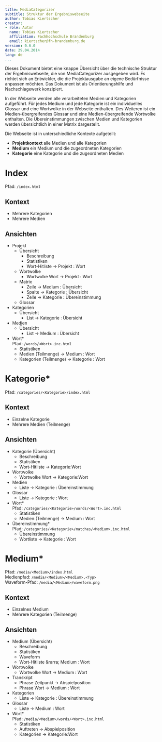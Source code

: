 ```yaml
---
title: MediaCategorizer
subtitle: Struktur der Ergebniswebseite
author: Tobias Kiertscher
creator:
- role: Autor
  name: Tobias Kiertscher
  affiliation: Fachhochschule Brandenburg
  email: kiertscher@fh-brandenburg.de
version: 0.6.0
date: 29.04.2014
lang: de
...
```


Dieses Dokument bietet eine knappe Übersicht über die technische Struktur der Ergebniswebseite, die von MediaCategorizer ausgegeben wird. Es richtet sich an Entwickler, die die Projektausgabe an eigene Bedürfnisse anpassen möchten. Das Dokument ist als Orientierungshilfe und Nachschlagewerk konzipiert.

In der Webseite werden alle verarbeiteten Medien und Kategorien aufgeführt. Für jedes Medium und jede Kategorie ist ein individuelles Glossar und eine Wortwolke in der Webseite enthalten. Des Weiteren ist ein Medien-übergreifendes Glossar und eine Medien-übergreifende Wortwolke enthalten. Die Übereinstimmungen zwischen Medien und Kategorien werden übersichtlich in einer Matrix dargestellt.

Die Webseite ist in unterschiedliche Kontexte aufgeteilt:

* **Projektkontext** alle Medien und alle Kategorien
* **Medium** ein Medium und die zugeordneten Kategorien
* **Kategorie** eine Kategorie und die zugeordneten Medien 

# Index

Pfad: `/index.html`

## Kontext

* Mehrere Kategorien
* Mehrere Medien

## Ansichten

* Projekt
	* Übersicht
		* Beschreibung
		* Statistiken
		* Wort-Hitliste &rarr; Projekt : Wort
	* Wortwolke
		* Wortwolke Wort &rarr; Projekt : Wort 
	* Matrix
		* Zeile &rarr; Medium : Übersicht
		* Spalte &rarr; Kategorie : Übersicht
		* Zelle &rarr; Kategorie : Übereinstimmung 
	* Glossar
* Kategorien
	* Übersicht 
		* List &rarr; Kategorie : Übersicht
* Medien
	* Übersicht	
		* List &rarr; Medium : Übersicht
* Wort*  
  Pfad: `/words/<Wort>.inc.html`
	* Statistiken
	* Medien (Teilmenge) &rarr; Medium : Wort
	* Kategorien (Teilmenge) &rarr; Kategorie : Wort

# Kategorie*

Pfad: `/categories/<Kategorie>/index.html`

## Kontext

* Einzelne Kategorie
* Mehrere Medien (Teilmenge)

## Ansichten

* Kategorie (Übersicht)
	* Beschreibung
	* Statistiken
	* Wort-Hitliste &rarr; Kategorie:Wort
* Wortwolke
	* Wortwolke Wort &rarr; Kategorie:Wort
* Medien
	* Liste &rarr; Kategorie : Übereinstimmung
* Glossar
	* Liste &rarr; Kategorie : Wort
* Wort*  
  Pfad: `/categories/<Kategorie>/words/<Wort>.inc.html`
	* Statistiken
	* Medien (Teilmenge) &rarr; Medium : Wort
* Übereinstimmung*  
  Pfad: `/categories/<Kategorie>/matches/<Medium>.inc.html`
	* Übereinstimmung
	* Wortliste &rarr; Kategorie : Wort

# Medium*

Pfad: `/media/<Medium>/index.html`  
Medienpfad: `/media/<Medium>/<Medium>.<Typ>`  
Waveform-Pfad: `/media/<Medium>/waveform.png`

## Kontext

* Einzelnes Medium
* Mehrere Kategorien (Teilmenge)

## Ansichten

* Medium (Übersicht)
	* Beschreibung
	* Statistiken
	* Waveform
	* Wort-Hitliste &rarra; Medium : Wort
* Wortwolke
	* Wortwolke Wort &rarr; Medium : Wort 
* Transkript
	* Phrase Zeitpunkt &rarr; Abspielposition
	* Phrase Wort &rarr; Medium : Wort
* Kategorien 
	* Liste &rarr; Kategorie : Übereinstimmung
* Glossar
	* Liste &rarr; Medium : Wort
* Wort*  
  Pfad: `/media/<Medium>/words/<Wort>.inc.html`
	* Statistiken
	* Auftreten &rarr; Abspielposition
	* Kategorien &rarr; Kategorie:Wort
